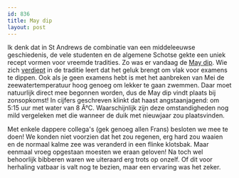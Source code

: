 ```yaml
---
id: 836
title: May dip
layout: post
---
```

Ik denk dat in St Andrews de combinatie van een middeleeuwse geschiedenis, de vele studenten en de algemene Schotse gekte een uniek recept vormen voor vreemde tradities. Zo was er vandaag de [May dip][1]. Wie zich [verdiept][2] in de traditie leert dat het geluk brengt om vlak voor examens te dippen. Ook als je geen examens hebt is met het aanbreken van Mei de zeewatertemperatuur hoog genoeg om lekker te gaan zwemmen. Daar moet natuurlijk direct mee begonnen worden, dus de May dip vindt plaats bij zonsopkomst! In cijfers geschreven klinkt dat haast angstaanjagend: om 5:15 uur met water van 8 Â°C. Waarschijnlijk zijn deze omstandigheden nog mild vergeleken met die wanneer de duik met nieuwjaar zou plaatsvinden.

Met enkele dappere collega's (gek genoeg allen Frans) besloten we mee te doen! We konden niet voorzien dat het zou regenen, erg hard zou waaien en de normaal kalme zee was veranderd in een flinke klotsbak. Maar eenmaal vroeg opgestaan moesten we eraan geloven! Na toch wel behoorlijk bibberen waren we uiteraard erg trots op onzelf. Of dit voor herhaling vatbaar is valt nog te bezien, maar een ervaring was het zeker.

 [1]: https://www.facebook.com/events/1522727524620660 "May dip"
 [2]: http://www.st-andrews.ac.uk/study/why/life/traditions/